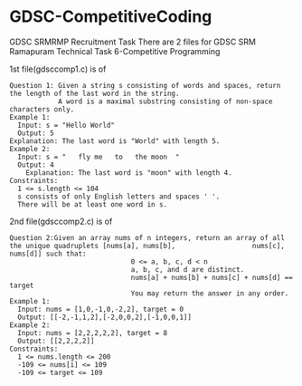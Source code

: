 # GDSC-CompetitiveCoding
GDSC SRMRMP Recruitment Task
There are 2 files for GDSC SRM Ramapuram Technical Task 6-Competitive Programming


1st file(gdsccomp1.c) is of

    Question 1: Given a string s consisting of words and spaces, return the length of the last word in the string.
                A word is a maximal substring consisting of non-space characters only.
    Example 1:
      Input: s = "Hello World"
      Output: 5
    Explanation: The last word is "World" with length 5.
    Example 2:
      Input: s = "   fly me   to   the moon  "
      Output: 4
        Explanation: The last word is "moon" with length 4.
    Constraints:
      1 <= s.length <= 104
      s consists of only English letters and spaces ' '.
      There will be at least one word in s.

2nd file(gdsccomp2.c) is of


    Question 2:Given an array nums of n integers, return an array of all the unique quadruplets [nums[a], nums[b],                   nums[c], nums[d]] such that:
                                  0 <= a, b, c, d < n
                                  a, b, c, and d are distinct.
                                  nums[a] + nums[b] + nums[c] + nums[d] == target
                                  You may return the answer in any order.
    Example 1:
      Input: nums = [1,0,-1,0,-2,2], target = 0
      Output: [[-2,-1,1,2],[-2,0,0,2],[-1,0,0,1]]
    Example 2:
      Input: nums = [2,2,2,2,2], target = 8
      Output: [[2,2,2,2]]
    Constraints:
      1 <= nums.length <= 200
      -109 <= nums[i] <= 109
      -109 <= target <= 109
